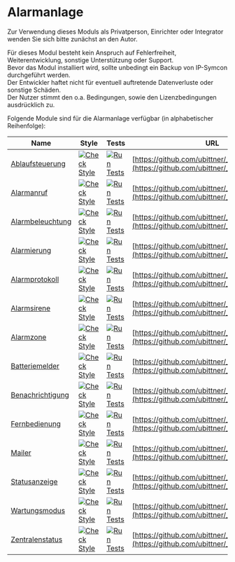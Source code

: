 # Alarmanlage

Zur Verwendung dieses Moduls als Privatperson, Einrichter oder Integrator wenden Sie sich bitte zunächst an den Autor.

Für dieses Modul besteht kein Anspruch auf Fehlerfreiheit, Weiterentwicklung, sonstige Unterstützung oder Support.  
Bevor das Modul installiert wird, sollte unbedingt ein Backup von IP-Symcon durchgeführt werden.  
Der Entwickler haftet nicht für eventuell auftretende Datenverluste oder sonstige Schäden.  
Der Nutzer stimmt den o.a. Bedingungen, sowie den Lizenzbedingungen ausdrücklich zu.

Folgende Module sind für die Alarmanlage verfügbar (in alphabetischer Reihenfolge):

| Name                                                               | Style                                                                                                                                                    | Tests                                                                                                                                                | URL                                                                                            |
|--------------------------------------------------------------------|----------------------------------------------------------------------------------------------------------------------------------------------------------|------------------------------------------------------------------------------------------------------------------------------------------------------|------------------------------------------------------------------------------------------------|
| [Ablaufsteuerung](https://github.com/ubittner/_Ablaufsteuerung/)   | [![Check Style](https://github.com/ubittner/_Ablaufsteuerung/workflows/Check%20Style/badge.svg)](https://github.com/ubittner/_Ablaufsteuerung/actions)   | [![Run Tests](https://github.com/ubittner/_Ablaufsteuerung/workflows/Run%20Tests/badge.svg)](https://github.com/ubittner/_Ablaufsteuerung/actions)   | [https://github.com/ubittner/_Ablaufsteuerung](https://github.com/ubittner/_Ablaufsteuerung)   |
| [Alarmanruf](https://github.com/ubittner/_Alarmanruf/)             | [![Check Style](https://github.com/ubittner/_Alarmanruf/workflows/Check%20Style/badge.svg)](https://github.com/ubittner/_Alarmanruf/actions)             | [![Run Tests](https://github.com/ubittner/_Alarmanruf/workflows/Run%20Tests/badge.svg)](https://github.com/ubittner/_Alarmanruf/actions)             | [https://github.com/ubittner/_Alarmanruf](https://github.com/ubittner/_Alarmanruf)             |
| [Alarmbeleuchtung](https://github.com/ubittner/_Alarmbeleuchtung/) | [![Check Style](https://github.com/ubittner/_Alarmbeleuchtung/workflows/Check%20Style/badge.svg)](https://github.com/ubittner/_Alarmbeleuchtung/actions) | [![Run Tests](https://github.com/ubittner/_Alarmbeleuchtung/workflows/Run%20Tests/badge.svg)](https://github.com/ubittner/_Alarmbeleuchtung/actions) | [https://github.com/ubittner/_Alarmbeleuchtung](https://github.com/ubittner/_Alarmbeleuchtung) |
| [Alarmierung](https://github.com/ubittner/_Alarmierung/)           | [![Check Style](https://github.com/ubittner/_Alarmierung/workflows/Check%20Style/badge.svg)](https://github.com/ubittner/_Alarmierung/actions)           | [![Run Tests](https://github.com/ubittner/_Alarmierung/workflows/Run%20Tests/badge.svg)](https://github.com/ubittner/_Alarmierung/actions)           | [https://github.com/ubittner/_Alarmierung](https://github.com/ubittner/_Alarmierung)           |
| [Alarmprotokoll](https://github.com/ubittner/_Alarmprotokoll/)     | [![Check Style](https://github.com/ubittner/_Alarmprotokoll/workflows/Check%20Style/badge.svg)](https://github.com/ubittner/_Alarmprotokoll/actions)     | [![Run Tests](https://github.com/ubittner/_Alarmprotokoll/workflows/Run%20Tests/badge.svg)](https://github.com/ubittner/_Alarmprotokoll/actions)     | [https://github.com/ubittner/_Alarmprotokoll](https://github.com/ubittner/_Alarmprotokoll)     |
| [Alarmsirene](https://github.com/ubittner/_Alarmsirene/)           | [![Check Style](https://github.com/ubittner/_Alarmsirene/workflows/Check%20Style/badge.svg)](https://github.com/ubittner/_Alarmsirene/actions)           | [![Run Tests](https://github.com/ubittner/_Alarmsirene/workflows/Run%20Tests/badge.svg)](https://github.com/ubittner/_Alarmsirene/actions)           | [https://github.com/ubittner/_Alarmsirene](https://github.com/ubittner/_Alarmsirene)           |
| [Alarmzone](https://github.com/ubittner/_Alarmzone/)               | [![Check Style](https://github.com/ubittner/_Alarmzone/workflows/Check%20Style/badge.svg)](https://github.com/ubittner/_Alarmzone/actions)               | [![Run Tests](https://github.com/ubittner/_Alarmzone/workflows/Run%20Tests/badge.svg)](https://github.com/ubittner/_Alarmzone/actions)               | [https://github.com/ubittner/_Alarmzone](https://github.com/ubittner/_Alarmzone)               |
| [Batteriemelder](https://github.com/ubittner/_Batteriemelder/)     | [![Check Style](https://github.com/ubittner/_Batteriemelder/workflows/Check%20Style/badge.svg)](https://github.com/ubittner/_Statusanzeige/actions)      | [![Run Tests](https://github.com/ubittner/_Batteriemelder/workflows/Run%20Tests/badge.svg)](https://github.com/ubittner/_Statusanzeige/actions)      | [https://github.com/ubittner/_Batteriemelder](https://github.com/ubittner/_Batteriemelder)     |
| [Benachrichtigung](https://github.com/ubittner/_Benachrichtigung/) | [![Check Style](https://github.com/ubittner/_Benachrichtigung/workflows/Check%20Style/badge.svg)](https://github.com/ubittner/_Benachrichtigung/actions) | [![Run Tests](https://github.com/ubittner/_Benachrichtigung/workflows/Run%20Tests/badge.svg)](https://github.com/ubittner/_Benachrichtigung/actions) | [https://github.com/ubittner/_Benachrichtigung](https://github.com/ubittner/_Benachrichtigung) |
| [Fernbedienung](https://github.com/ubittner/_Fernbedienung/)       | [![Check Style](https://github.com/ubittner/_Fernbedienung/workflows/Check%20Style/badge.svg)](https://github.com/ubittner/_Fernbedienung/actions)       | [![Run Tests](https://github.com/ubittner/_Fernbedienung/workflows/Run%20Tests/badge.svg)](https://github.com/ubittner/_Fernbedienung/actions)       | [https://github.com/ubittner/_Fernbedienung](https://github.com/ubittner/_Fernbedienung)       |
| [Mailer](https://github.com/ubittner/_Mailer/)                     | [![Check Style](https://github.com/ubittner/_Mailer/workflows/Check%20Style/badge.svg)](https://github.com/ubittner/_Mailer/actions)                     | [![Run Tests](https://github.com/ubittner/_Mailer/workflows/Run%20Tests/badge.svg)](https://github.com/ubittner/_Mailer/actions)                     | [https://github.com/ubittner/_Mailer](https://github.com/ubittner/_Mailer)                     |
| [Statusanzeige](https://github.com/ubittner/_Statusanzeige/)       | [![Check Style](https://github.com/ubittner/_Statusanzeige/workflows/Check%20Style/badge.svg)](https://github.com/ubittner/_Statusanzeige/actions)       | [![Run Tests](https://github.com/ubittner/_Statusanzeige/workflows/Run%20Tests/badge.svg)](https://github.com/ubittner/_Statusanzeige/actions)       | [https://github.com/ubittner/_Statusanzeige](https://github.com/ubittner/_Statusanzeige)       |
| [Wartungsmodus](https://github.com/ubittner/_Wartungsmodus/)       | [![Check Style](https://github.com/ubittner/_Wartungsmodus/workflows/Check%20Style/badge.svg)](https://github.com/ubittner/_Wartungsmodus/actions)       | [![Run Tests](https://github.com/ubittner/_Wartungsmodus/workflows/Run%20Tests/badge.svg)](https://github.com/ubittner/_Wartungsmodus/actions)       | [https://github.com/ubittner/_Wartungsmodus](https://github.com/ubittner/_Wartungsmodus)       |
| [Zentralenstatus](https://github.com/ubittner/_Zentralenstatus/)   | [![Check Style](https://github.com/ubittner/_Zentralenstatus/workflows/Check%20Style/badge.svg)](https://github.com/ubittner/_Zentralenstatus/actions)   | [![Run Tests](https://github.com/ubittner/_Zentralenstatus/workflows/Run%20Tests/badge.svg)](https://github.com/ubittner/_Zentralenstatus/actions)   | [https://github.com/ubittner/_Zentralenstatus](https://github.com/ubittner/_Zentralenstatus)   |
